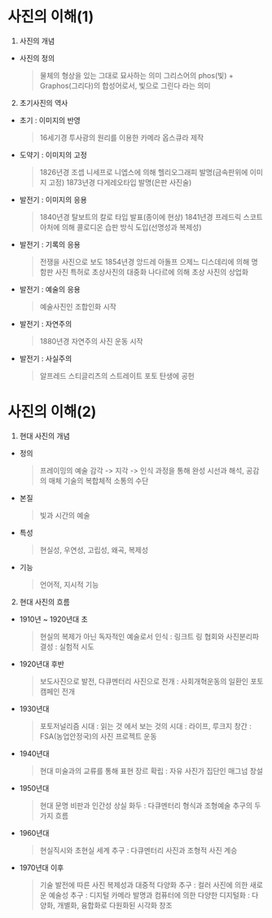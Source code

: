 # 사진의 이해(1)

1. 사진의 개념

- 사진의 정의
  > 물체의 형상을 있는 그대로 묘사하는 의미
  > 그리스어의 phos(빛) + Graphos(그리다)의 합성어로서, 빛으로 그린다 라는 의미

2. 초기사진의 역사

- 초기 : 이미지의 반영
  > 16세기경 투사광의 원리를 이용한 카메라 옵스큐라 제작
- 도약기 : 이미지의 고정
  > 1826년경 조셉 니세프로 니엡스에 의해 헬리오그래피 발명(금속판위에 이미지 고정)
  > 1873년경 다게레오타입 발명(은판 사진술)
- 발전기 : 이미지의 응용
  > 1840년경 탈보트의 칼로 타입 발표(종이에 현상)
  > 1841년경 프레드릭 스코트 아처에 의해 콜로디온 습판 방식 도입(선명성과 복제성)
- 발전기 : 기록의 응용
  > 전쟁을 사진으로 보도
  > 1854년경 앙드레 아돌프 으제느 디스데리에 의해 명함판 사진 특허로 초상사진의 대중화
  > 나다르에 의해 초상 사진의 상업화
- 발전기 : 예술의 응용
  > 예술사진인 조합인화 시작
- 발전기 : 자연주의
  > 1880년경 자연주의 사진 운동 시작
- 발전기 : 사실주의
  > 알프레드 스티글리츠의 스트레이트 포토 탄생에 공헌

# 사진의 이해(2)

1.  현대 사진의 개념

- 정의
  > 프레이밍의 예술
  > 감각 -> 지각 -> 인식 과정을 통해 완성
  > 시선과 해석, 공감의 매체
  > 기술의 복합체적 소통의 수단
- 본질
  > 빛과 시간의 예술
- 특성
  > 현실성, 우연성, 고립성, 왜곡, 복제성
- 기능
  > 언어적, 지시적 기능

2. 현대 사진의 흐름

- 1910년 ~ 1920년대 초
  > 현실의 복제가 아닌 독자적인 예술로서 인식
  > : 링크트 링 협회와 사진분리파 결성
  > : 실험적 시도
- 1920년대 후반
  > 보도사진으로 발전, 다큐멘터리 사진으로 전개
  > : 사회개혁운동의 일환인 포토캠페인 전개
- 1930년대
  > 포토저널리즘 시대
  > : 읽는 것 에서 보는 것의 시대
  > : 라이프, 루크지 창간
  > : FSA(농업안정국)의 사진 프로젝트 운동
- 1940년대
  > 현대 미술과의 교류를 통해 표현 장르 확립
  > : 자유 사진가 집단인 매그넘 창설
- 1950년대
  > 현대 문명 비판과 인간성 상실 화두
  > : 다큐멘터리 형식과 조형예술 추구의 두 가지 흐름
- 1960년대
  > 현실직시와 초현실 세계 추구
  > : 다큐멘터리 사진과 조형적 사진 계승
- 1970년대 이후
  > 기술 발전에 따른 사진 복제성과 대중적 다양화 추구
  > : 컬러 사진에 의한 새로운 예술성 추구
  > : 디지털 카메라 발명과 컴퓨터에 의한 다양한 디지털화
  > : 다양화, 개별화, 융합화로 다원화된 시각화 창조
